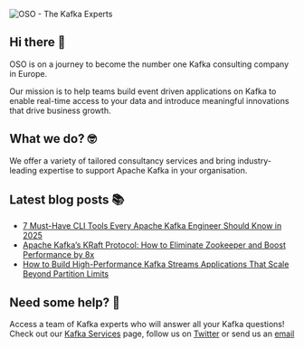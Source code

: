 ![OSO - The Kafka Experts](https://user-images.githubusercontent.com/307475/222356964-8f3e2c6d-46c7-40ee-8a96-22f853ce7b8f.png)

## Hi there 👋
OSO is on a journey to become the number one Kafka consulting company in Europe.

Our mission is to help teams build event driven applications on Kafka to enable real-time access to your data and introduce meaningful innovations that drive business growth. 

## What we do? 🤓
We offer a variety of tailored consultancy services and bring industry-leading expertise to support Apache Kafka in your organisation.

## Latest blog posts 📚
<!-- BLOG-POST-LIST:START -->
- [7 Must-Have CLI Tools Every Apache Kafka Engineer Should Know in 2025](https://oso.sh/blog/7-must-have-cli-tools-every-apache-kafka-engineer-should-know-in-2025/)
- [Apache Kafka’s KRaft Protocol: How to Eliminate Zookeeper and Boost Performance by 8x](https://oso.sh/blog/apache-kafkas-kraft-protocol-how-to-eliminate-zookeeper-and-boost-performance-by-8x/)
- [How to Build High-Performance Kafka Streams Applications That Scale Beyond Partition Limits](https://oso.sh/blog/how-to-build-high-performance-kafka-streams-applications-that-scale-beyond-partition-limits/)
<!-- BLOG-POST-LIST:END -->

## Need some help? 🤔
Access a team of Kafka experts who will answer all your Kafka questions! Check out our [Kafka Services](https://oso.sh/kafka-services/) page, follow us on [Twitter](https://twitter.com/osodevops) or send us an [email](mailto:enquiries@oso.sh)
